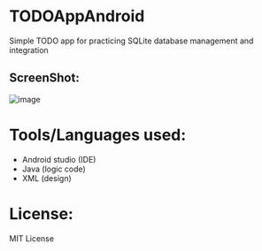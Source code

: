 # TODOAppAndroid
Simple TODO app for practicing SQLite database management and integration

## ScreenShot:
![image](https://user-images.githubusercontent.com/17766221/36571316-705ab7f4-1836-11e8-9dee-2c443a6e1ecf.png)

# Tools/Languages used:
* Android studio (IDE)
* Java (logic code)
* XML (design)

# License:
MIT License

